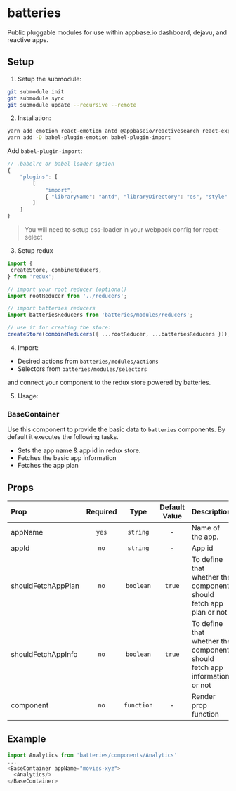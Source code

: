 # batteries

Public pluggable modules for use within appbase.io dashboard, dejavu, and reactive apps.

## Setup

1. Setup the submodule:

```bash
git submodule init
git submodule sync
git submodule update --recursive --remote
```

2. Installation:

```bash
yarn add emotion react-emotion antd @appbaseio/reactivesearch react-expand-collapse codesandbox react-element-to-jsx-string appbase-js react-ace brace recharts moment lodash reselect
yarn add -D babel-plugin-emotion babel-plugin-import
```

Add `babel-plugin-import`:

```js
// .babelrc or babel-loader option
{
	"plugins": [
		[
			"import",
			{ "libraryName": "antd", "libraryDirectory": "es", "style": "css" }
		]
	]
}
```

> You will need to setup css-loader in your webpack config for react-select

3. Setup redux

```js
import {
 createStore, combineReducers,
} from 'redux';

// import your root reducer (optional)
import rootReducer from '../reducers';

// import batteries reducers
import batteriesReducers from 'batteries/modules/reducers';

// use it for creating the store:
createStore(combineReducers({ ...rootReducer, ...batteriesReducers })),
```

4. Import:

-   Desired actions from `batteries/modules/actions`
-   Selectors from `batteries/modules/selectors`

and connect your component to the redux store powered by batteries.

5. Usage:
### BaseContainer
Use this component to provide the basic data to `batteries` components.
By default it executes the following tasks.
- Sets the app name & app id in redux store.
- Fetches the basic app information
- Fetches the app plan
## Props
| Prop  | Required  | Type | Default Value | Description |
| :------------ |:---------------:| :---------------:|:---------------:| :-----|
| appName | `yes` | `string` | - | Name of the app.|
| appId | `no` | `string` | - | App id|
| shouldFetchAppPlan | `no` | `boolean` | `true` | To define that whether the component should fetch app plan or not |
| shouldFetchAppInfo | `no` |`boolean` | `true` | To define that whether the component should fetch app information or not|
|component | `no` | `function` | - | Render prop function |

## Example
```js
import Analytics from 'batteries/components/Analytics'
...
<BaseContainer appName="movies-xyz">
  <Analytics/>
</BaseContainer>
```
